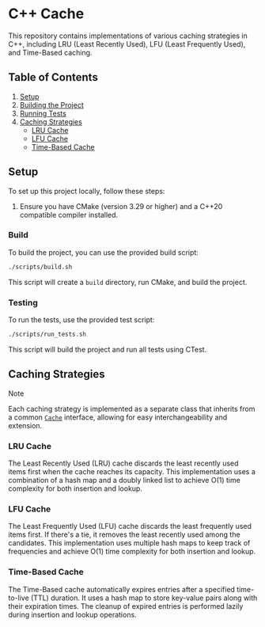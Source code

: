 # C++ Cache

This repository contains implementations of various caching strategies in C++, including LRU (Least Recently Used), LFU (Least Frequently Used), and Time-Based caching.

## Table of Contents

1. [Setup](#setup)
2. [Building the Project](#building-the-project)
3. [Running Tests](#running-tests)
4. [Caching Strategies](#caching-strategies)
   - [LRU Cache](#lru-cache)
   - [LFU Cache](#lfu-cache)
   - [Time-Based Cache](#time-based-cache)

## Setup

To set up this project locally, follow these steps:

1. Ensure you have CMake (version 3.29 or higher) and a C++20 compatible compiler installed.

### Build

To build the project, you can use the provided build script:

```bash
./scripts/build.sh
```

This script will create a `build` directory, run CMake, and build the project.

### Testing

To run the tests, use the provided test script:

```bash
./scripts/run_tests.sh
```

This script will build the project and run all tests using CTest.

## Caching Strategies

> [!NOTE]  
> Each caching strategy is implemented as a separate class that inherits from a common [`Cache`](./src/cache.hpp) interface, allowing for easy interchangeability and extension.


### LRU Cache

The Least Recently Used (LRU) cache discards the least recently used items first when the cache reaches its capacity. This implementation uses a combination of a hash map and a doubly linked list to achieve O(1) time complexity for both insertion and lookup.

### LFU Cache

The Least Frequently Used (LFU) cache discards the least frequently used items first. If there's a tie, it removes the least recently used among the candidates. This implementation uses multiple hash maps to keep track of frequencies and achieve O(1) time complexity for both insertion and lookup.

### Time-Based Cache

The Time-Based cache automatically expires entries after a specified time-to-live (TTL) duration. It uses a hash map to store key-value pairs along with their expiration times. The cleanup of expired entries is performed lazily during insertion and lookup operations.